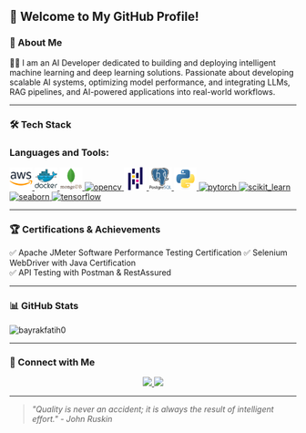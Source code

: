 ## 🌟 Welcome to My GitHub Profile!

### 🚀 About Me
👨‍💻 I am an AI Developer dedicated to building and deploying intelligent machine learning and deep learning solutions. Passionate about developing scalable AI systems, optimizing model performance, and integrating LLMs, RAG pipelines, and AI-powered applications into real-world workflows.

---

### 🛠️ Tech Stack
<h3 align="left">Languages and Tools:</h3>
<p align="left"> <a href="https://aws.amazon.com" target="_blank" rel="noreferrer"> <img src="https://raw.githubusercontent.com/devicons/devicon/master/icons/amazonwebservices/amazonwebservices-original-wordmark.svg" alt="aws" width="40" height="40"/> </a> <a href="https://www.docker.com/" target="_blank" rel="noreferrer"> <img src="https://raw.githubusercontent.com/devicons/devicon/master/icons/docker/docker-original-wordmark.svg" alt="docker" width="40" height="40"/> </a> <a href="https://www.mongodb.com/" target="_blank" rel="noreferrer"> <img src="https://raw.githubusercontent.com/devicons/devicon/master/icons/mongodb/mongodb-original-wordmark.svg" alt="mongodb" width="40" height="40"/> </a> <a href="https://opencv.org/" target="_blank" rel="noreferrer"> <img src="https://www.vectorlogo.zone/logos/opencv/opencv-icon.svg" alt="opencv" width="40" height="40"/> </a> <a href="https://pandas.pydata.org/" target="_blank" rel="noreferrer"> <img src="https://raw.githubusercontent.com/devicons/devicon/2ae2a900d2f041da66e950e4d48052658d850630/icons/pandas/pandas-original.svg" alt="pandas" width="40" height="40"/> </a> <a href="https://www.postgresql.org" target="_blank" rel="noreferrer"> <img src="https://raw.githubusercontent.com/devicons/devicon/master/icons/postgresql/postgresql-original-wordmark.svg" alt="postgresql" width="40" height="40"/> </a> <a href="https://www.python.org" target="_blank" rel="noreferrer"> <img src="https://raw.githubusercontent.com/devicons/devicon/master/icons/python/python-original.svg" alt="python" width="40" height="40"/> </a> <a href="https://pytorch.org/" target="_blank" rel="noreferrer"> <img src="https://www.vectorlogo.zone/logos/pytorch/pytorch-icon.svg" alt="pytorch" width="40" height="40"/> </a> <a href="https://scikit-learn.org/" target="_blank" rel="noreferrer"> <img src="https://upload.wikimedia.org/wikipedia/commons/0/05/Scikit_learn_logo_small.svg" alt="scikit_learn" width="40" height="40"/> </a> <a href="https://seaborn.pydata.org/" target="_blank" rel="noreferrer"> <img src="https://seaborn.pydata.org/_images/logo-mark-lightbg.svg" alt="seaborn" width="40" height="40"/> </a> <a href="https://www.tensorflow.org" target="_blank" rel="noreferrer"> <img src="https://www.vectorlogo.zone/logos/tensorflow/tensorflow-icon.svg" alt="tensorflow" width="40" height="40"/> </a> </p>


---

### 🏆 Certifications & Achievements
✅ Apache JMeter Software Performance Testing Certification
✅ Selenium WebDriver with Java Certification  
✅ API Testing with Postman & RestAssured  

---

### 📊 GitHub Stats
<p><img align="center" src="https://github-readme-streak-stats.herokuapp.com/?user=bayrakfatih0&" alt="bayrakfatih0" /></p>

---

### 🔗 Connect with Me
<p align="center">
  <a href="https://www.linkedin.com/in/fatihbayrakk/">
    <img src="https://img.shields.io/badge/LinkedIn-Profile-blue?logo=linkedin" />
  </a>
  <a href="https://github.com/bayrakfatih0">
    <img src="https://img.shields.io/badge/GitHub-Profile-black?logo=github" />
  </a>
</p>

---

> _"Quality is never an accident; it is always the result of intelligent effort." - John Ruskin_
